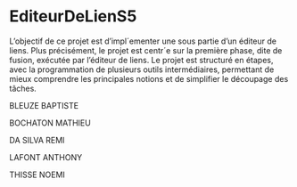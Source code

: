 # EditeurDeLienS5

L’objectif de ce projet est d’impl´ementer une sous partie d’un éditeur de liens. Plus précisément, le
projet est centr´e sur la première phase, dite de fusion, exécutée par l’éditeur de liens. Le projet est structuré
en étapes, avec la programmation de plusieurs outils intermédiaires, permettant de mieux comprendre les
principales notions et de simplifier le découpage des tâches.


BLEUZE BAPTISTE

BOCHATON MATHIEU

DA SILVA REMI 

LAFONT ANTHONY

THISSE NOEMI
